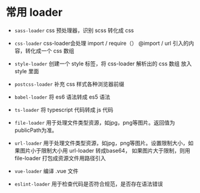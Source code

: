 # 常用 loader 

- `sass-loader` css 预处理器，识别 scss 转化成 css

- `css-loader` css-loader会处理 import / require（） @import / url 引入的内容，转化成一个 css 数组

- `style-loader` 创建一个 style 标签，将 css-loader 解析出的 css 数组 放入 style 里面

- `postcss-loader` 补充 css 样式各种浏览器前缀

- `babel-loader` 将 es6 语法转成 es5 语法

- `ts-loader` 将 typescript 代码转成 js 代码

- `file-loader` 用于处理文件类型资源，如jpg，png等图片。返回值为publicPath为准。

- `url-loader` 用于处理文件类型资源，如jpg，png等图片。设置限制大小，如果图片小于限制大小用 url-loader 转成base64， 如果图片大于限制，则用 file-loader 打包成资源文件用路径引入

- `vue-loader` 编译 .vue 文件

- `eslint-loader` 用于检查代码是否符合规范，是否存在语法错误